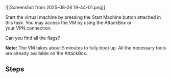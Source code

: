![[Screenshot from 2025-08-26 19-44-01.png]]

Start the virtual machine by pressing the Start Machine button attached in this task. You may access the VM by using the AttackBox or your VPN connection.

Can you find all the flags?

**Note:** The VM takes about 5 minutes to fully boot up. All the necessary tools are already available on the AttackBox.

## Steps

